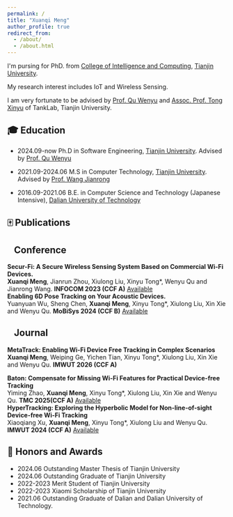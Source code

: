 ```yaml
---
permalink: /
title: "Xuanqi Meng"
author_profile: true
redirect_from: 
  - /about/
  - /about.html
---
```

<span class='anchor' id='about-me'></span>

I'm pursing for PhD. from [College of Intelligence and Computing](https://cic.tju.edu.cn/), [Tianjin University](https://www.tju.edu.cn/). 

My research interest includes IoT and Wireless Sensing.

I am very fortunate to be advised by [Prof. Qu Wenyu](https://cic.tju.edu.cn/faculty/wyqu/index.html) and [Assoc. Prof. Tong Xinyu](http://cic.tju.edu.cn/faculty/tongxinyu/index.html) of TankLab, Tianjin University. 


## 🎓 Education
* 2024.09-now  Ph.D in Software Engineering, [Tianjin University](https://www.tju.edu.cn/). Advised by [Prof. Qu Wenyu](https://cic.tju.edu.cn/faculty/wyqu/index.html) 

* 2021.09-2024.06 M.S in Computer Technology, [Tianjin University](https://www.tju.edu.cn/). Advised by [Prof. Wang Jianrong](https://cic.tju.edu.cn/faculty/wjr/researchInfo.html)

* 2016.09-2021.06 B.E. in Computer Science and Technology (Japanese Intensive), [Dalian University of Technology](https://www.dlut.edu.cn/)

## 🀄 Publications
## &ensp; **Conference**
**Secur-Fi: A Secure Wireless Sensing System Based on Commercial Wi-Fi Devices.** <br/>
   **Xuanqi Meng**, Jianrun Zhou, Xiulong Liu, Xinyu Tong*, Wenyu Qu and Jianrong Wang. **INFOCOM 2023 (CCF A)** [Available](https://ieeexplore.ieee.org/abstract/document/10229055)<br/>
**Enabling 6D Pose Tracking on Your Acoustic Devices.** <br/>
   Yuanyuan Wu, Sheng Chen, **Xuanqi Meng**,  Xinyu Tong*, Xiulong Liu, Xin Xie and Wenyu Qu. **MoBiSys 2024 (CCF B)** [Available](https://dl.acm.org/doi/abs/10.1145/3643832.3661875)
   
## &ensp; **Journal**
**MetaTrack: Enabling Wi-Fi Device Free Tracking in Complex Scenarios**<br/>
 **Xuanqi Meng**, Weiping Ge, Yichen Tian, Xinyu Tong*, Xiulong Liu, Xin Xie and Wenyu Qu. **IMWUT 2026 (CCF A)**<br/>
 
**Baton: Compensate for Missing Wi-Fi Features for Practical Device-free Tracking**<br/>
  Yiming Zhao, **Xuanqi Meng**, Xinyu Tong*, Xiulong Liu, Xin Xie and Wenyu Qu. **TMC 2025(CCF A)** [Available](https://ieeexplore.ieee.org/abstract/document/10962318)<br/>
**HyperTracking: Exploring the Hyperbolic Model for Non-line-of-sight Device-free Wi-Fi Tracking**<br/>
   Xiaoqiang Xu, **Xuanqi Meng**, Xinyu Tong*, Xiulong Liu and Wenyu Qu. **IMWUT 2024 (CCF A)** [Available](https://dl.acm.org/doi/abs/10.1145/3631434)

## 🎉 Honors and Awards
* 2024.06 Outstanding Master Thesis of Tianjin University
* 2024.06 Outstanding Graduate of Tianjin University
* 2022-2023 Merit Student of Tianjin University
* 2022-2023 Xiaomi Scholarship of Tianjin University
* 2021.06 Outstanding Graduate of Dalian and Dalian University of Technology.

